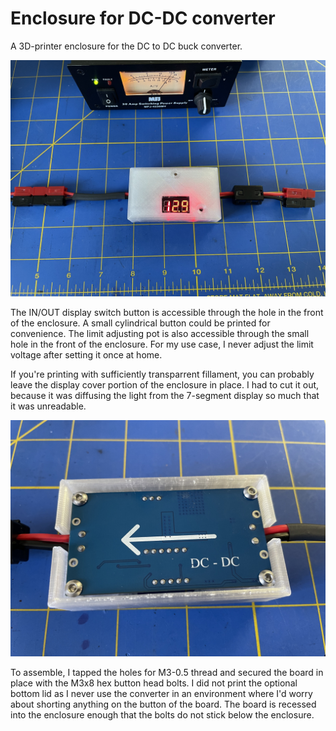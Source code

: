 # Enclosure for DC-DC converter

A 3D-printer enclosure for the DC to DC buck converter.

![](assembled.jpeg)

The IN/OUT display switch button is accessible through the hole in the front of the enclosure. A small cylindrical button could be printed for convenience. The limit adjusting pot is also accessible through the small hole in the front of the enclosure. For my use case, I never adjust the limit voltage after setting it once at home. 

If you're printing with sufficiently transparrent fillament, you can probably leave the display cover portion of the enclosure in place. I had to cut it out, because it was diffusing the light from the 7-segment display so much that it was unreadable.

![](assembled-without-bottom-lid.jpeg)

To assemble, I tapped the holes for M3-0.5 thread and secured the board in place with the M3x8 hex button head bolts. I did not print the optional bottom lid as I never use the converter in an environment where I'd worry about shorting anything on the button of the board. The board is recessed into the enclosure enough that the bolts do not stick below the enclosure.

